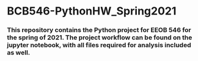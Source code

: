 # BCB546-PythonHW_Spring2021

### This repository contains the Python project for EEOB 546 for the spring of 2021. The project workflow can be found on the jupyter notebook, with all files required for analysis included as well. 
